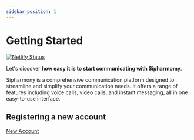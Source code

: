 ```yaml
---
sidebar_position: 1
---
```


# Getting Started

[![Netlify Status](https://api.netlify.com/api/v1/badges/5798cf4e-be70-4fb0-82cf-57bf61c06300/deploy-status)](https://app.netlify.com/sites/super-treacle-cf6dbf/deploys)

Let's discover **how easy it is to start communicating with Sipharmomy**.

Sipharmony is a comprehensive communication platform designed to streamline and simplify your communication needs. It offers a range of features including voice calls, video calls, and instant messaging, all in one easy-to-use interface.

## Registering a new account

[New Account](/docs/accounts/signup.md)
